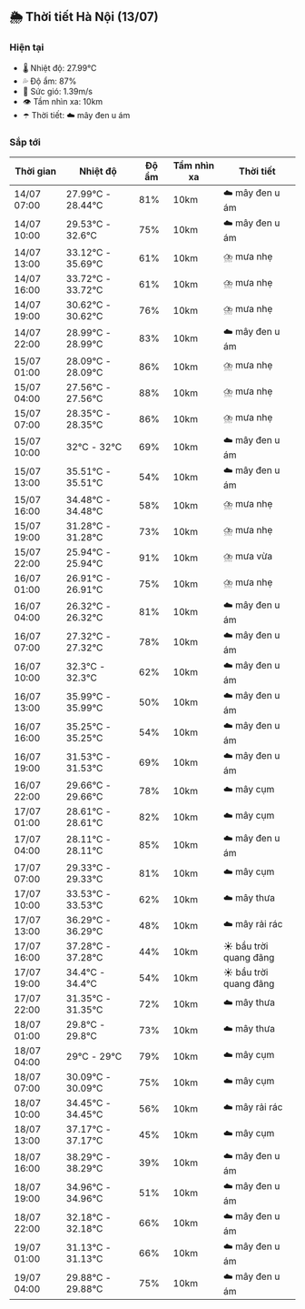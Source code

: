 ## 🌦️ Thời tiết Hà Nội (13/07)

### Hiện tại

- 🌡️ Nhiệt độ: 27.99℃
- 💦 Độ ẩm: 87%
- 💨 Sức gió: 1.39m/s
- 👁️ Tầm nhìn xa: 10km
- ☂️ Thời tiết: ☁️ mây đen u ám

### Sắp tới

| Thời gian | Nhiệt độ | Độ ẩm | Tầm nhìn xa | Thời tiết |
| --- | --- | --- | --- | --- |
| 14/07 07:00 | 27.99℃ - 28.44℃ | 81% | 10km | ☁️ mây đen u ám |
| 14/07 10:00 | 29.53℃ - 32.6℃ | 75% | 10km | ☁️ mây đen u ám |
| 14/07 13:00 | 33.12℃ - 35.69℃ | 61% | 10km | ⛈️ mưa nhẹ |
| 14/07 16:00 | 33.72℃ - 33.72℃ | 61% | 10km | ⛈️ mưa nhẹ |
| 14/07 19:00 | 30.62℃ - 30.62℃ | 76% | 10km | ⛈️ mưa nhẹ |
| 14/07 22:00 | 28.99℃ - 28.99℃ | 83% | 10km | ☁️ mây đen u ám |
| 15/07 01:00 | 28.09℃ - 28.09℃ | 86% | 10km | ⛈️ mưa nhẹ |
| 15/07 04:00 | 27.56℃ - 27.56℃ | 88% | 10km | ⛈️ mưa nhẹ |
| 15/07 07:00 | 28.35℃ - 28.35℃ | 86% | 10km | ⛈️ mưa nhẹ |
| 15/07 10:00 | 32℃ - 32℃ | 69% | 10km | ☁️ mây đen u ám |
| 15/07 13:00 | 35.51℃ - 35.51℃ | 54% | 10km | ☁️ mây đen u ám |
| 15/07 16:00 | 34.48℃ - 34.48℃ | 58% | 10km | ⛈️ mưa nhẹ |
| 15/07 19:00 | 31.28℃ - 31.28℃ | 73% | 10km | ⛈️ mưa nhẹ |
| 15/07 22:00 | 25.94℃ - 25.94℃ | 91% | 10km | ⛈️ mưa vừa |
| 16/07 01:00 | 26.91℃ - 26.91℃ | 75% | 10km | ⛈️ mưa nhẹ |
| 16/07 04:00 | 26.32℃ - 26.32℃ | 81% | 10km | ☁️ mây đen u ám |
| 16/07 07:00 | 27.32℃ - 27.32℃ | 78% | 10km | ☁️ mây đen u ám |
| 16/07 10:00 | 32.3℃ - 32.3℃ | 62% | 10km | ☁️ mây đen u ám |
| 16/07 13:00 | 35.99℃ - 35.99℃ | 50% | 10km | ☁️ mây đen u ám |
| 16/07 16:00 | 35.25℃ - 35.25℃ | 54% | 10km | ☁️ mây đen u ám |
| 16/07 19:00 | 31.53℃ - 31.53℃ | 69% | 10km | ☁️ mây đen u ám |
| 16/07 22:00 | 29.66℃ - 29.66℃ | 78% | 10km | ☁️ mây cụm |
| 17/07 01:00 | 28.61℃ - 28.61℃ | 82% | 10km | ☁️ mây cụm |
| 17/07 04:00 | 28.11℃ - 28.11℃ | 85% | 10km | ☁️ mây đen u ám |
| 17/07 07:00 | 29.33℃ - 29.33℃ | 81% | 10km | ☁️ mây cụm |
| 17/07 10:00 | 33.53℃ - 33.53℃ | 62% | 10km | ☁️ mây thưa |
| 17/07 13:00 | 36.29℃ - 36.29℃ | 48% | 10km | ☁️ mây rải rác |
| 17/07 16:00 | 37.28℃ - 37.28℃ | 44% | 10km | ☀️ bầu trời quang đãng |
| 17/07 19:00 | 34.4℃ - 34.4℃ | 54% | 10km | ☀️ bầu trời quang đãng |
| 17/07 22:00 | 31.35℃ - 31.35℃ | 72% | 10km | ☁️ mây thưa |
| 18/07 01:00 | 29.8℃ - 29.8℃ | 73% | 10km | ☁️ mây thưa |
| 18/07 04:00 | 29℃ - 29℃ | 79% | 10km | ☁️ mây cụm |
| 18/07 07:00 | 30.09℃ - 30.09℃ | 75% | 10km | ☁️ mây cụm |
| 18/07 10:00 | 34.45℃ - 34.45℃ | 56% | 10km | ☁️ mây rải rác |
| 18/07 13:00 | 37.17℃ - 37.17℃ | 45% | 10km | ☁️ mây cụm |
| 18/07 16:00 | 38.29℃ - 38.29℃ | 39% | 10km | ☁️ mây đen u ám |
| 18/07 19:00 | 34.96℃ - 34.96℃ | 51% | 10km | ☁️ mây đen u ám |
| 18/07 22:00 | 32.18℃ - 32.18℃ | 66% | 10km | ☁️ mây đen u ám |
| 19/07 01:00 | 31.13℃ - 31.13℃ | 66% | 10km | ☁️ mây đen u ám |
| 19/07 04:00 | 29.88℃ - 29.88℃ | 75% | 10km | ☁️ mây đen u ám |
